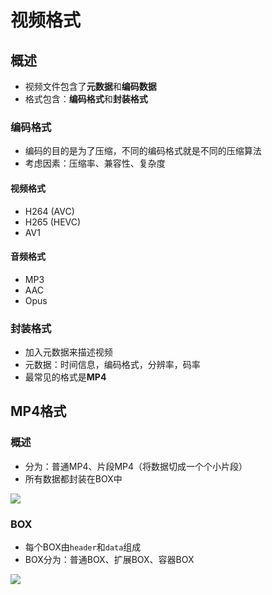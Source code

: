 
# 视频格式


## 概述
* 视频文件包含了**元数据**和**编码数据**
* 格式包含：**编码格式**和**封装格式**

### 编码格式
* 编码的目的是为了压缩，不同的编码格式就是不同的压缩算法
* 考虑因素：压缩率、兼容性、复杂度

#### 视频格式
* H264 (AVC)
* H265 (HEVC)
* AV1

#### 音频格式
* MP3
* AAC
* Opus


### 封装格式
* 加入元数据来描述视频
* 元数据：时间信息，编码格式，分辨率，码率
* 最常见的格式是**MP4**




## MP4格式

### 概述
* 分为：普通MP4、片段MP4（将数据切成一个个小片段）
* 所有数据都封装在BOX中

![](http://picbed.cc12703.com/20230910232238.png)


### BOX
* 每个BOX由`header`和`data`组成
* BOX分为：普通BOX、扩展BOX、容器BOX



![](http://picbed.cc12703.com/20230910235428.png)





